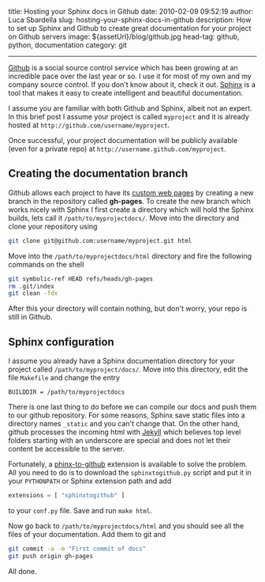 title: Hosting your Sphinx docs in Github
date: 2010-02-09 09:52:19
author: Luca Sbardella
slug: hosting-your-sphinx-docs-in-github
description: How to set up Sphinx and Github to create great documentation for your project on Github servers
image: ${assetUrl}/blog/github.jpg
head-tag: github, python, documentation
category: git

---

[Github](http://github.com/) is a social source control service which has been growing at an incredible pace over the last year or so. I use it for most of my own and my company source control. If you don't know about it, check it out.
[Sphinx](http://sphinx.pocoo.org/) is a tool that makes it easy to create intelligent and beautiful documentation.

I assume you are familiar with both Github and Sphinx, albeit not an expert. In this brief post I assume your project is called `myproject` and it is already hosted at `http://github.com/username/myproject`.

Once successful, your project documentation will be publicly available (even for a private repo) at `http://username.github.com/myproject`.

## Creating the documentation branch

Github allows each project to have its [custom web pages](http://pages.github.com/) by creating a new branch in the repository called **gh-pages**.
To create the new branch which works nicely with Sphinx I first create a directory which will hold the Sphinx builds, lets call it `/path/to/myprojectdocs/`. Move into the directory and clone your repository using

```bash
git clone git@github.com:username/myproject.git html
```

Move into the `/path/to/myprojectdocs/html` directory and fire the following commands on the shell

```bash
git symbolic-ref HEAD refs/heads/gh-pages
rm .git/index
git clean -fdx
```

After this your directory will contain nothing, but don't worry, your repo is still in Github.

## Sphinx configuration

I assume you already have a Sphinx documentation directory for your project called `/path/to/myproject/docs/`. Move into this directory, edit the file `Makefile` and change the entry

```
BUILDDIR = /path/to/myprojectdocs
```

There is one last thing to do before we can compile our docs and push them to our github repository. For some reasons, Sphinx save static files into a directory names `_static` and you can't change that. On the other hand, github processes the incoming html with [Jekyll](http://github.com/mojombo/jekyll) which believes top level folders starting with an underscore are special and does not let their content be accessible to the server.

Fortunately, a [phinx-to-github](http://github.com/michaeljones/sphinx-to-github) extension is available to solve the problem. All you need to do is to download the `sphinxtogithub.py` script and put it in your `PYTHONPATH` or Sphinx extension path and add

```python
extensions = [ "sphinxtogithub" ]
```

to your `conf.py` file. Save and run `make html`.

Now go back to `/path/to/myprojectdocs/html` and you should see all the files of your documentation. Add them to git and

```bash
git commit -a -m "First commit of docs"
git push origin gh-pages
```

All done.
